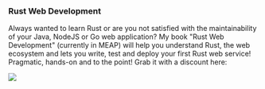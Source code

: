 ### Rust Web Development

Always wanted to learn Rust or are you not satisfied with the maintainability of your Java, NodeJS or Go web application? My book "Rust Web Development" (currently in MEAP) will help you understand Rust, the web ecosystem and lets you write, test and deploy your first Rust web service! Pragmatic, hands-on and to the point! Grab it with a discount here:

<a href="http://mng.bz/XrRp"><img src="https://images.manning.com/192/256/resize/book/b/74ea4b7-da90-40ab-a2e8-52a72daecdb4/Gruber-MEAP-HI.png"></a>